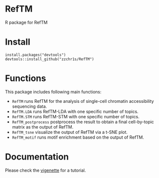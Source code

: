 # RefTM
R package for RefTM
# Install
```
install.packages("devtools")
devtools::install_github("zzchr1s/RefTM")
```
# Functions
This package includes following main functions:
- `RefTM` runs RefTM for the analysis of single-cell chromatin accessibility sequencing data. 
- `RefTM.LDA` runs RefTM-LDA with one specific number of topics.
- `RefTM.STM` runs RefTM-STM with one specific number of topics.
- `RefTM_postprocess` postprocess the result to obtain a final cell-by-topic matrix as the output of RefTM.
- `RefTM_tsne` visualize the output of RefTM via a t-SNE plot.
- `RefTM_motif` runs motif enrichment based on the output of RefTM.

# Documentation
Please check the [vigenette](https://github.com/zzchr1s/RefTM/wiki) for a tutorial.
